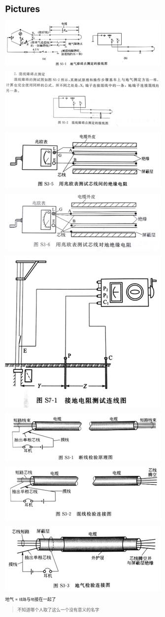 # Pictures

![](../.gitbook/assets/diqicedian%20%281%29.jpg)

![](../.gitbook/assets/hunxiancedian%20%281%29.jpg)

![](../.gitbook/assets/xinxian_jueyuan_dianzu_ceshi%20%281%29.jpg)

![](../.gitbook/assets/xinxian_duidi_jueyuan_dianzu_ceshi%20%281%29.jpg)

![](../.gitbook/assets/jiedi_dianzu_ceshi%20%281%29.jpg)

![](../.gitbook/assets/duanxian_ceshi%20%281%29.jpg)

![](../.gitbook/assets/hunxian_ceshi%20%281%29.jpg)

![](../.gitbook/assets/diqi_cedian%20%281%29.jpg)

地气 = `线路`与`地`接在一起了

> 不知道哪个人取了这么一个没有意义的名字

